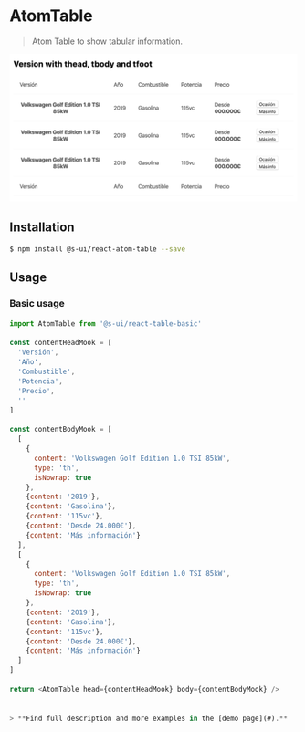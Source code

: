 # AtomTable

> Atom Table to show tabular information.

![Atom Table](./assets/preview.png)

## Installation

```sh
$ npm install @s-ui/react-atom-table --save
```

## Usage

### Basic usage

```js
import AtomTable from '@s-ui/react-table-basic'

const contentHeadMook = [
  'Versión',
  'Año',
  'Combustible',
  'Potencia',
  'Precio',
  ''
]

const contentBodyMook = [
  [
    {
      content: 'Volkswagen Golf Edition 1.0 TSI 85kW',
      type: 'th',
      isNowrap: true
    },
    {content: '2019'},
    {content: 'Gasolina'},
    {content: '115vc'},
    {content: 'Desde 24.000€'},
    {content: 'Más información'}
  ],
  [
    {
      content: 'Volkswagen Golf Edition 1.0 TSI 85kW',
      type: 'th',
      isNowrap: true
    },
    {content: '2019'},
    {content: 'Gasolina'},
    {content: '115vc'},
    {content: 'Desde 24.000€'},
    {content: 'Más información'}
  ]
]

return <AtomTable head={contentHeadMook} body={contentBodyMook} />


> **Find full description and more examples in the [demo page](#).**
```
